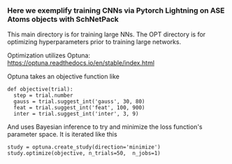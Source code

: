 ### Here we exemplify training CNNs via Pytorch Lightning on ASE Atoms objects with SchNetPack

This main directory is for training large NNs.
The OPT directory is for optimizing hyperparameters prior to training large networks.

Optimization utilizes Optuna: https://optuna.readthedocs.io/en/stable/index.html

Optuna takes an objective function like

```
def objective(trial):
  step = trial.number
  gauss = trial.suggest_int('gauss', 30, 80)
  feat = trial.suggest_int('feat', 100, 900)
  inter = trial.suggest_int('inter', 3, 9)
```
And uses Bayesian inference to try and minimize the loss function's parameter space.
It is iterated like this

```
study = optuna.create_study(direction='minimize')
study.optimize(objective, n_trials=50,  n_jobs=1)
```
